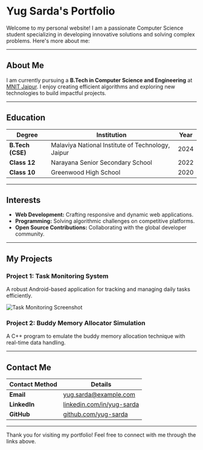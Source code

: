 # Yug Sarda's Portfolio 

Welcome to my personal website! I am a passionate Computer Science student specializing in developing innovative solutions and solving complex problems. Here's more about me:

---

##  About Me

I am currently pursuing a **B.Tech in Computer Science and Engineering** at [MNIT Jaipur](https://mnit.ac.in). I enjoy creating efficient algorithms and exploring new technologies to build impactful projects.

---

##  Education

| **Degree**          | **Institution**                | **Year**   |
|----------------------|--------------------------------|------------|
| **B.Tech (CSE)**     | Malaviya National Institute of Technology, Jaipur | 2024 |
| **Class 12**         | Narayana Senior Secondary School    | 2022       |
| **Class 10**         | Greenwood High School               | 2020      |

---

## Interests

-  **Web Development:** Crafting responsive and dynamic web applications.
-  **Programming:** Solving algorithmic challenges on competitive platforms.
-  **Open Source Contributions:** Collaborating with the global developer community.

---

##  My Projects

### Project 1: **Task Monitoring System**
A robust Android-based application for tracking and managing daily tasks efficiently.

![Task Monitoring Screenshot](https://via.placeholder.com/600x400.png?text=Project+Screenshot)

### Project 2: **Buddy Memory Allocator Simulation**
A C++ program to emulate the buddy memory allocation technique with real-time data handling.

---

##  Contact Me

| **Contact Method**  | **Details** |
|----------------------|-------------|
| **Email**           | [yug.sarda@example.com](mailto:yug.sarda@example.com) |
| **LinkedIn**        | [linkedin.com/in/yug-sarda](https://linkedin.com/in/yug-sarda) |
| **GitHub**          | [github.com/yug-sarda](https://github.com/yug-sarda) |

---

Thank you for visiting my portfolio! Feel free to connect with me through the links above.

